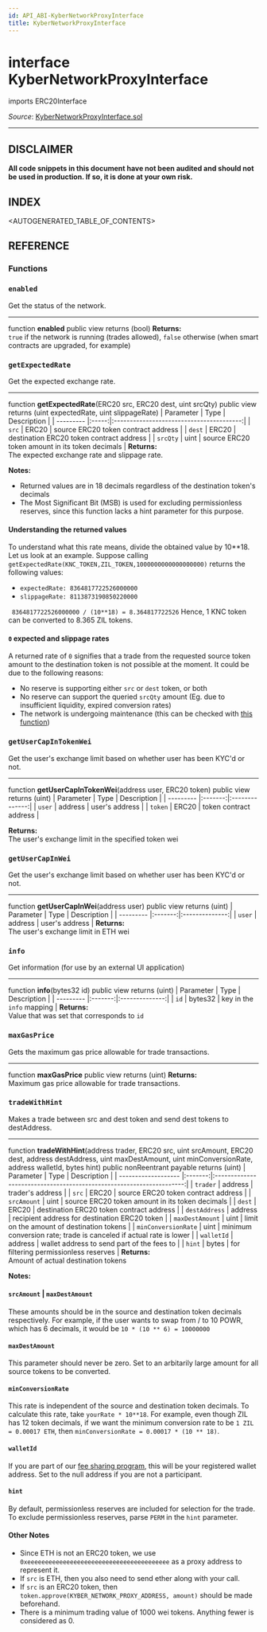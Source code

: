 ```yaml
---
id: API_ABI-KyberNetworkProxyInterface
title: KyberNetworkProxyInterface
---
```

# interface KyberNetworkProxyInterface
imports ERC20Interface

*Source*: [KyberNetworkProxyInterface.sol](https://github.com/KyberNetwork/smart-contracts/blob/master/contracts/KyberNetworkProxyInterface.sol)
___
## DISCLAIMER
**All code snippets in this document have not been audited and should not be used in production. If so, it is done at your own risk.**

## INDEX

<AUTOGENERATED_TABLE_OF_CONTENTS>

## REFERENCE

### Functions

### `enabled`
Get the status of the network.
___
function __enabled__ public view returns (bool)
**Returns:**\
`true` if the network is running (trades allowed), `false` otherwise (when smart contracts are upgraded, for example)
<br />

### `getExpectedRate`
Get the expected exchange rate.
___
function __getExpectedRate__(ERC20 src, ERC20 dest, uint srcQty) public view returns (uint expectedRate, uint slippageRate)
| Parameter | Type  | Description                              |
| --------- |:-----:|:----------------------------------------:|
| `src`     | ERC20 | source ERC20 token contract address      |
| `dest`    | ERC20 | destination ERC20 token contract address |
| `srcQty`  | uint  | source ERC20 token amount in its token decimals         |
**Returns:**\
The expected exchange rate and slippage rate.<br>

**Notes:**
- Returned values are in 18 decimals regardless of the destination token's decimals
- The Most Significant Bit (MSB) is used for excluding permissionless reserves, since this function lacks a hint parameter for this purpose.

#### Understanding the returned values
To understand what this rate means, divide the obtained value by 10**18. Let us look at an example.
Suppose calling `getExpectedRate(KNC_TOKEN,ZIL_TOKEN,1000000000000000000)` returns the following values:
* `expectedRate: 8364817722526000000`
* `slippageRate: 8113873190850220000`

` 8364817722526000000 / (10**18) = 8.364817722526`
Hence, 1 KNC token can be converted to 8.365 ZIL tokens.

#### `0` expected and slippage rates
A returned rate of `0` signifies that a trade from the requested source token amount to the destination token is not possible at the moment. It could be due to the following reasons:
* No reserve is supporting either `src` or `dest` token, or both
* No reserve can support the queried `srcQty` amount (Eg. due to insufficient liquidity, expired conversion rates)
* The network is undergoing maintenance (this can be checked with [this function](#enabled))

### `getUserCapInTokenWei`
Get the user's exchange limit based on whether user has been KYC'd or not.
___
function __getUserCapInTokenWei__(address user, ERC20 token) public view returns (uint)
| Parameter | Type    | Description    |
| --------- |:-------:|:--------------:|
| `user`    | address | user's address |
| `token`    | ERC20 | token contract address |

**Returns:**\
The user's exchange limit in the specified token wei
<br />

### `getUserCapInWei`
Get the user's exchange limit based on whether user has been KYC'd or not.
___
function __getUserCapInWei__(address user) public view returns (uint)
| Parameter | Type    | Description    |
| --------- |:-------:|:--------------:|
| `user`    | address | user's address |
**Returns:**\
The user's exchange limit in ETH wei
<br />

### `info`
Get information (for use by an external UI application)
___
function __info__(bytes32 id) public view returns (uint)
| Parameter | Type    | Description    |
| --------- |:-------:|:--------------:|
| `id`    | bytes32 | key in the `info` mapping |
**Returns:**\
Value that was set that corresponds to `id`
<br />

### `maxGasPrice`
Gets the maximum gas price allowable for trade transactions.
___
function __maxGasPrice__ public view returns (uint)
**Returns:**\
Maximum gas price allowable for trade transactions.
<br />

### `tradeWithHint`
Makes a trade between src and dest token and send dest tokens to destAddress.
___
function __tradeWithHint__(address trader, ERC20 src, uint srcAmount, ERC20 dest, address destAddress, uint maxDestAmount, uint minConversionRate, address walletId, bytes hint) public nonReentrant payable returns (uint)
| Parameter           | Type    | Description                                   |
| ------------------- |:-------:|:--------------------------------------------------------------------:|
| `trader`      |    address |  trader's address |
| `src`               | ERC20   | source ERC20 token contract address                                  |
| `srcAmount`   | uint    | source ERC20 token amount in its token decimals             |
| `dest`              | ERC20   | destination ERC20 token contract address                             |
| `destAddress`       | address | recipient address for destination ERC20 token                        |
| `maxDestAmount`     | uint    | limit on the amount of destination tokens                            |
| `minConversionRate` | uint    | minimum conversion rate;  trade is canceled if actual rate is lower |
| `walletId`          | address | wallet address to send part of the fees to                           |
| `hint` | bytes | for filtering permissionless reserves |
**Returns:**\
Amount of actual destination tokens

**Notes:**
#### `srcAmount` | `maxDestAmount`
These amounts should be in the source and destination token decimals respectively. For example, if the user wants to swap from / to 10 POWR, which has 6 decimals, it would be `10 * (10 ** 6) = 10000000`

#### `maxDestAmount`
This parameter should never be zero. Set to an arbitarily large amount for all source tokens to be converted.

#### `minConversionRate`
This rate is independent of the source and destination token decimals. To calculate this rate, take `yourRate * 10**18`. For example, even though ZIL has 12 token decimals, if we want the minimum conversion rate to be `1 ZIL = 0.00017 ETH`, then `minConversionRate = 0.00017 * (10 ** 18)`.

#### `walletId`
If you are part of our [fee sharing program](integrations-feesharing.md), this will be your registered wallet address. Set to the null address if you are not a participant.

#### `hint`
By default, permissionless reserves are included for selection for the trade. To exclude permissionless reserves, parse `PERM` in the `hint` parameter.

#### Other Notes
* Since ETH is not an ERC20 token, we use `0xeeeeeeeeeeeeeeeeeeeeeeeeeeeeeeeeeeeeeeee` as a proxy address to represent it.
* If `src` is ETH, then you also need to send ether along with your call.
* If `src` is an ERC20 token, then `token.approve(KYBER_NETWORK_PROXY_ADDRESS, amount)` should be made beforehand.
* There is a minimum trading value of 1000 wei tokens. Anything fewer is considered as 0.
